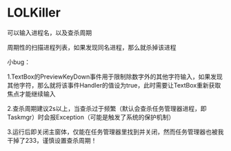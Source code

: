 # LOLKiller

可以输入进程名，以及查杀周期

周期性的扫描进程列表，如果发现同名进程，那么就杀掉该进程

小bug：

1.TextBox的PreviewKeyDown事件用于限制除数字外的其他字符输入，如果发现其他字符，那么就将该事件Handler的值设为true，此时需要让TextBox重新获取焦点才能继续输入

2.查杀周期建议2s以上，当查杀过于频繁（默认会查杀任务管理器进程，即Taskmgr）时会报Exception（可能是触发了系统的保护机制）

3.运行后即关闭主窗体，仅能在任务管理器里找到并关闭，然而任务管理器也被我干掉了233，谨慎设置查杀周期！
